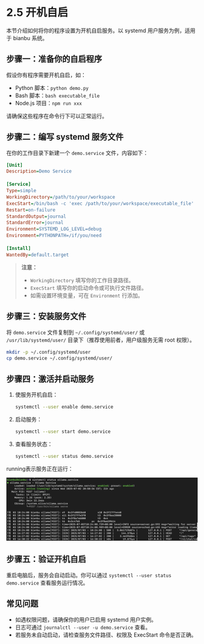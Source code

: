 # 2.5 开机自启

本节介绍如何将你的程序设置为开机自启服务。以 systemd 用户服务为例，适用于 bianbu 系统。

## 步骤一：准备你的自启程序

假设你有程序需要开机自启，如：
- Python 脚本：`python demo.py`
- Bash 脚本：`bash executable_file`
- Node.js 项目：`npm run xxx`

请确保这些程序在命令行下可以正常运行。

## 步骤二：编写 systemd 服务文件

在你的工作目录下新建一个 `demo.service` 文件，内容如下：

```ini
[Unit]
Description=Demo Service

[Service]
Type=simple
WorkingDirectory=/path/to/your/workspace
ExecStart=/bin/bash -c 'exec /path/to/your/workspace/executable_file'
Restart=on-failure
StandardOutput=journal
StandardError=journal
Environment=SYSTEMD_LOG_LEVEL=debug
Environment=PYTHONPATH=/if/you/need

[Install]
WantedBy=default.target
```

> **注意：**
> - `WorkingDirectory` 填写你的工作目录路径。
> - `ExecStart` 填写你的启动命令或可执行文件路径。
> - 如需设置环境变量，可在 `Environment` 行添加。

## 步骤三：安装服务文件

将 `demo.service` 文件复制到 `~/.config/systemd/user/` 或 `/usr/lib/systemd/user/` 目录下（推荐使用前者，用户级服务无需 root 权限）。

```bash
mkdir -p ~/.config/systemd/user
cp demo.service ~/.config/systemd/user/
```

## 步骤四：激活并启动服务

1. 使服务开机自启：
   ```bash
   systemctl --user enable demo.service
   ```
2. 启动服务：
   ```bash
   systemctl --user start demo.service
   ```
3. 查看服务状态：
   ```bash
   systemctl --user status demo.service
   ```

running表示服务正在运行：

![](images/service.jpg)


## 步骤五：验证开机自启

重启电脑后，服务会自动启动。你可以通过 `systemctl --user status demo.service` 查看服务运行情况。

## 常见问题
- 如遇权限问题，请确保你的用户已启用 systemd 用户实例。
- 日志可通过 `journalctl --user -u demo.service` 查看。
- 若服务未自动启动，请检查服务文件路径、权限及 ExecStart 命令是否正确。


